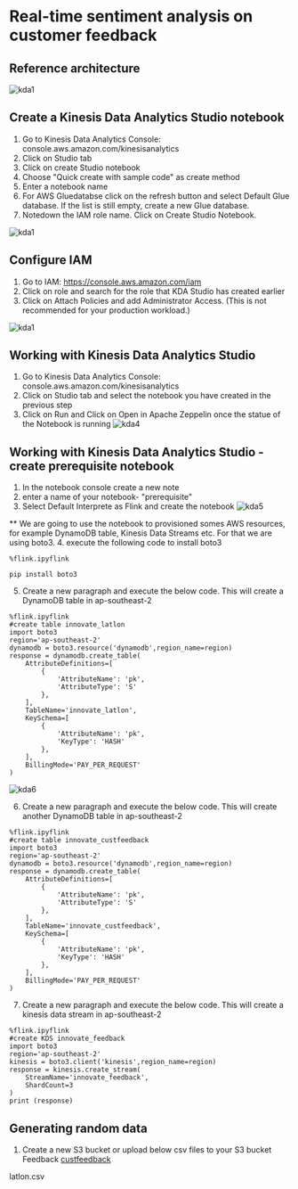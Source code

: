 # Real-time sentiment analysis on customer feedback

## Reference architecture

![kda1](/images/kda1.PNG)

## Create a Kinesis Data Analytics Studio notebook
1. Go to Kinesis Data Analytics Console: console.aws.amazon.com/kinesisanalytics
2. Click on Studio tab
3. Click on create Studio notebook
4. Choose "Quick create with sample code" as create method
5. Enter a notebook name
6. For AWS Gluedatabse click on the refresh button and select Default Glue database. If the list is still empty, create a new Glue database.
7. Notedown the IAM role name. Click on Create Studio Notebook.

![kda1](/images/kda2.png)


## Configure IAM
1. Go to IAM: https://console.aws.amazon.com/iam
2. Click on role and search for the role that KDA Studio has created earlier
3. Click on Attach Policies and add Administrator Access. (This is not recommended for your production workload.)

![kda1](/images/kda3.png)

## Working with Kinesis Data Analytics Studio
1. Go to Kinesis Data Analytics Console: console.aws.amazon.com/kinesisanalytics
2. Click on Studio tab and select the notebook you have created in the previous step
3. Click on Run and Click on Open in Apache Zeppelin once the statue of the Notebook is running
![kda4](/images/kda4.png)

## Working with Kinesis Data Analytics Studio - create prerequisite notebook
1. In the notebook console create a new note
2. enter a name of your notebook- "prerequisite"
3. Select Default Interprete as Flink and create the notebook
![kda5](/images/kda5.png)

** We are going to use the notebook to provisioned somes AWS resources, for example DynamoDB table, Kinesis Data Streams etc. For that we are using boto3. 
4. execute the following code to install boto3
```
%flink.ipyflink

pip install boto3
```

5. Create a new paragraph and execute the below code. This will create a DynamoDB table in ap-southeast-2
```
%flink.ipyflink
#create table innovate_latlon
import boto3
region='ap-southeast-2'
dynamodb = boto3.resource('dynamodb',region_name=region)
response = dynamodb.create_table(
    AttributeDefinitions=[
        {
            'AttributeName': 'pk',
            'AttributeType': 'S'
        },
    ],
    TableName='innovate_latlon',
    KeySchema=[
        {
            'AttributeName': 'pk',
            'KeyType': 'HASH'
        },
    ],
    BillingMode='PAY_PER_REQUEST'
)
```
![kda6](/images/kda6.png)

6. Create a new paragraph and execute the below code. This will create another DynamoDB table in ap-southeast-2
```
%flink.ipyflink
#create table innovate_custfeedback
import boto3
region='ap-southeast-2'
dynamodb = boto3.resource('dynamodb',region_name=region)
response = dynamodb.create_table(
    AttributeDefinitions=[
        {
            'AttributeName': 'pk',
            'AttributeType': 'S'
        },
    ],
    TableName='innovate_custfeedback',
    KeySchema=[
        {
            'AttributeName': 'pk',
            'KeyType': 'HASH'
        },
    ],
    BillingMode='PAY_PER_REQUEST'
)
```

7. Create a new paragraph and execute the below code. This will create a kinesis data stream in ap-southeast-2
```
%flink.ipyflink
#create KDS innovate_feedback
import boto3
region='ap-southeast-2'
kinesis = boto3.client('kinesis',region_name=region)
response = kinesis.create_stream(
    StreamName='innovate_feedback',
    ShardCount=3
)
print (response)

```

## Generating random data
1. Create a new S3 bucket or upload below csv files to your S3 bucket
Feedback [custfeedback](sampledata/custfeedback.csv)

latlon.csv
